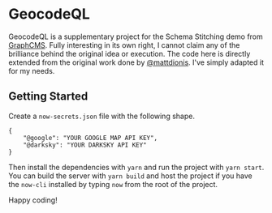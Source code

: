 # GeocodeQL

GeocodeQL is a supplementary project for the Schema Stitching demo from [GraphCMS](https://www.graphcms.com). Fully interesting in its own right, I cannot claim any of the brilliance behind the original idea or execution. The code here is directly extended from the original work done by [@mattdionis](https://github.com/Matt-Dionis). I've simply adapted it for my needs.

## Getting Started

Create a `now-secrets.json` file with the following shape.

```
{
    "@google": "YOUR GOOGLE MAP API KEY",
    "@darksky": "YOUR DARKSKY API KEY"
}
```

Then install the dependencies with `yarn` and run the project with `yarn start`.
You can build the server with `yarn build` and host the project if you have the `now-cli` installed by typing `now` from the root of the project.

Happy coding!
 